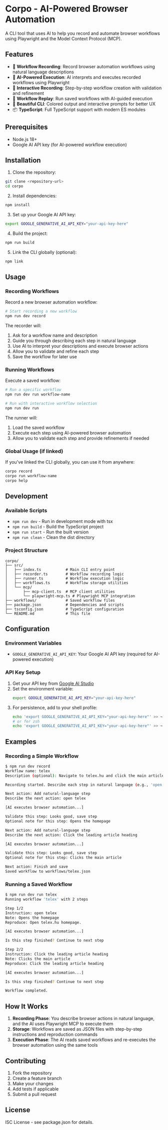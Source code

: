 # Corpo - AI-Powered Browser Automation

A CLI tool that uses AI to help you record and automate browser workflows using Playwright and the Model Context
Protocol (MCP).

## Features

- 🎯 **Workflow Recording**: Record browser automation workflows using natural language descriptions
- 🤖 **AI-Powered Execution**: AI interprets and executes recorded workflows using Playwright
- 📝 **Interactive Recording**: Step-by-step workflow creation with validation and refinement
- 🔄 **Workflow Replay**: Run saved workflows with AI-guided execution
- 🎨 **Beautiful CLI**: Colored output and interactive prompts for better UX
- 📦 **TypeScript**: Full TypeScript support with modern ES modules

## Prerequisites

- Node.js 18+
- Google AI API key (for AI-powered workflow execution)

## Installation

1. Clone the repository:

```bash
git clone <repository-url>
cd corpo
```

2. Install dependencies:

```bash
npm install
```

3. Set up your Google AI API key:

```bash
export GOOGLE_GENERATIVE_AI_API_KEY="your-api-key-here"
```

4. Build the project:

```bash
npm run build
```

5. Link the CLI globally (optional):

```bash
npm link
```

## Usage

### Recording Workflows

Record a new browser automation workflow:

```bash
# Start recording a new workflow
npm run dev record
```

The recorder will:

1. Ask for a workflow name and description
2. Guide you through describing each step in natural language
3. Use AI to interpret your descriptions and execute browser actions
4. Allow you to validate and refine each step
5. Save the workflow for later use

### Running Workflows

Execute a saved workflow:

```bash
# Run a specific workflow
npm run dev run workflow-name

# Run with interactive workflow selection
npm run dev run
```

The runner will:

1. Load the saved workflow
2. Execute each step using AI-powered browser automation
3. Allow you to validate each step and provide refinements if needed

### Global Usage (if linked)

If you've linked the CLI globally, you can use it from anywhere:

```bash
corpo record
corpo run workflow-name
corpo help
```

## Development

### Available Scripts

- `npm run dev` - Run in development mode with tsx
- `npm run build` - Build the TypeScript project
- `npm run start` - Run the built version
- `npm run clean` - Clean the dist directory

### Project Structure

```
corpo/
├── src/
│   ├── index.ts           # Main CLI entry point
│   ├── recorder.ts        # Workflow recording logic
│   ├── runner.ts          # Workflow execution logic
│   ├── workflows.ts       # Workflow storage utilities
│   └── mcp/
│       ├── mcp-client.ts  # MCP client utilities
│       └── playwright-mcp.ts # Playwright MCP integration
├── workflows/             # Saved workflow files
├── package.json           # Dependencies and scripts
├── tsconfig.json          # TypeScript configuration
└── README.md              # This file
```

## Configuration

### Environment Variables

- `GOOGLE_GENERATIVE_AI_API_KEY`: Your Google AI API key (required for AI-powered execution)

### API Key Setup

1. Get your API key from [Google AI Studio](https://makersuite.google.com/app/apikey)
2. Set the environment variable:
   ```bash
   export GOOGLE_GENERATIVE_AI_API_KEY="your-api-key-here"
   ```
3. For persistence, add to your shell profile:
   ```bash
   echo 'export GOOGLE_GENERATIVE_AI_API_KEY="your-api-key-here"' >> ~/.bashrc
   # or for zsh
   echo 'export GOOGLE_GENERATIVE_AI_API_KEY="your-api-key-here"' >> ~/.zshrc
   ```

## Examples

### Recording a Simple Workflow

```bash
$ npm run dev record
Workflow name: telex
Description (optional): Navigate to telex.hu and click the main article

Recording started. Describe each step in natural language (e.g., 'open https://intranet and sign in', 'click the Bookings tab', 'copy the booking dates'). The agent will pick a tool and arguments. Type 'done' to finish.

Next action: Add natural-language step
Describe the next action: open telex

[AI executes browser automation...]

Validate this step: Looks good, save step
Optional note for this step: Opens the homepage

Next action: Add natural-language step  
Describe the next action: Click the leading article heading

[AI executes browser automation...]

Validate this step: Looks good, save step
Optional note for this step: Clicks the main article

Next action: Finish and save
Saved workflow to workflows/telex.json
```

### Running a Saved Workflow

```bash
$ npm run dev run telex
Running workflow 'telex' with 2 steps

Step 1/2
Instruction: open telex
Note: Opens the homepage
Reproduce: Open telex.hu homepage.

[AI executes browser automation...]

Is this step finished? Continue to next step

Step 2/2
Instruction: Click the leading article heading
Note: Clicks the main article
Reproduce: Click the leading article heading

[AI executes browser automation...]

Is this step finished? Continue to next step

Workflow completed.
```

## How It Works

1. **Recording Phase**: You describe browser actions in natural language, and the AI uses Playwright MCP to execute them
2. **Storage**: Workflows are saved as JSON files with step-by-step instructions and reproduction commands
3. **Execution Phase**: The AI reads saved workflows and re-executes the browser automation using the same tools

## Contributing

1. Fork the repository
2. Create a feature branch
3. Make your changes
4. Add tests if applicable
5. Submit a pull request

## License

ISC License - see package.json for details.
